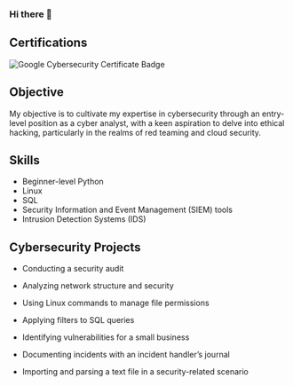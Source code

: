 ### Hi there 👋

## Certifications
 ![Google Cybersecurity Certificate Badge](https://img.shields.io/badge/-Google%20Cybersecurity%20Certificate-FF0000?style=for-the-badge&logo=Google&logoColor=white&link=https://drive.google.com/file/d/1z7Dxp_GEhqSVN_sAcMYubxREwsF9ls8e/view?usp=sharing)




## Objective
My objective is to cultivate my expertise in cybersecurity through an entry-level position as a cyber analyst, with a keen aspiration to delve into ethical hacking, particularly in the realms of red teaming and cloud security.

## Skills
- Beginner-level Python
- Linux
- SQL
- Security Information and Event Management (SIEM) tools
- Intrusion Detection Systems (IDS)


## Cybersecurity Projects
 
 - Conducting a security audit

 - Analyzing network structure and security

 - Using Linux commands to manage file permissions

 - Applying filters to SQL queries

 - Identifying vulnerabilities for a small business

 - Documenting incidents with an incident handler’s journal 

 - Importing and parsing a text file in a security-related scenario
<!--
**cyberdavil2/cyberdavil2** is a ✨ _special_ ✨ repository because its `README.md` (this file) appears on your GitHub profile.

Here are some ideas to get you started:

- 🔭 I’m currently working on ...
- 🌱 I’m currently learning ...
- 👯 I’m looking to collaborate on ...
- 🤔 I’m looking for help with ...
- 💬 Ask me about ...
- 📫 How to reach me: ...
- 😄 Pronouns: ...
- ⚡ Fun fact: ...
-->
